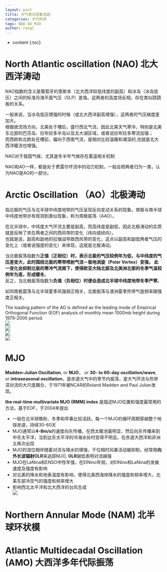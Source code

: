 ```yaml
---
layout: post
title: 大气常见现象总结
categories: 大气科学
tags: NAO AO MJO
author: renql
---
```


* content
{:toc}

# North Atlantic oscillation (NAO) 北大西洋涛动
NAO指数的含义是葡萄牙的里斯本（北大西洋较低纬度的副高）和冰岛（冰岛低压）之间的标准月海平面气压（SLP）差值。这两者的高度场反相，存在类似跷跷板的关系。   

一般来说，当冰岛低压增强的时候（或北大西洋副高增强），这两者的气压梯度差加大。   
根据驶流场方向，北美处于槽后，盛行西北气流，因此北美天气寒冷，特别是北美东北部的巴芬岛、拉布拉多半岛以及五大湖区域，或者说拉布拉多寒流加强；    
而西欧和北欧处在槽前，偏向于西南气流，是相对比较温暖和潮湿的,也就是北大西洋暖流也增强。

NAO对于我国气候、尤其是冬半年气候存在着遥相关机制

NAO和AO一样，都是处于费雷尔环流中的动力机制，一般会把两者归为一类，认为NAO是AO的一部分。




# Arctic Oscillation （AO）北极涛动
指北极的气压与北半球中纬度地带的气压呈现反向变动关系的现象。南极与南半球中纬度地带亦有观测到类似现象，称为南极振荡（AAO）。

在北半球中，中纬度大气环流主要是副高，而高纬度是副低，因此北极涛动的实质就是反映了夹在两者之间的西风带的变化（纬向或经向）。   
也就是说，副高和副地的拉锯战导致西风带的变化，这点以副高和副低两者气压的变化上（或者说强度的变化）来体现，这就是北极涛动。

当北极振荡指数为**正值（正相位）**时，表示北极的气压较例年为低，与中纬度的气压差变大，此时围绕北极的寒带喷射气流－极地涡旋（Polar Vortex）变强，
此一变化会抑制北极的寒冷气流南下，使得欧亚大陆北部及北美洲北部的冬季气温较例年为高，形成**暖冬**。  
反之，当北极振荡指数为**负值（负相位）**时便会造成北半球中纬度地带**冬季严寒**。

如同南极震荡与北半球夏季风强弱正相关，北极振荡与澳洲夏季热带气旋频率跟强度正相关。

The loading pattern of the AO is defined as the leading mode of Empirical Orthogonal Function (EOF) analysis of monthly mean 1000mb height during 1979-2000 period.  
![](http://www.cpc.ncep.noaa.gov/products/precip/CWlink/daily_ao_index/new.ao.loading.gif)  
![](http://arcturan.com/wp-content/uploads/2014/10/articoscillation.png)  
![](https://www.daculaweather.com/images/ao_neg.png)  
![](https://www.daculaweather.com/images/ao_pos.png)  

# MJO
**Madden-Julian Oscillation**, or **MJO**， or **30- to 60-day oscillation/wave**, or **intraseasonal oscillation**，是赤道大气中的季节内振荡，是大气环流与热带深对流的大尺度耦合，于1971年被NCAR的Roland Madden and Paul Julian发现。  

**the real-time multivariate MJO (RMM) index** 是描述MJO位置和强度最常用的方法，基于EOF，于2004年提出

- 一般在北半球晚秋、冬季和早春比较活跃。每一个MJO的循环周期穿越整个地球赤道，持续30-60天   
- MJO通常以**4-8m/s**的速度向东传播，在西太暖池最明显，然后向东传播来到中东太平洋，当到达东太平洋的冷海水处时变得不明显。在赤道大西洋和非洲又再次出现  
- MJO的湿位相伴随着对流与降水的增强，干位相时风暴活动被抑制，经常用**向外长波辐射OLR**来追踪MJO, **OLR**越低表明对流越强  
- MJO在LaNina和ENSO中性年强，在EINino年弱，对EINino和LaNina的发展速度及强度有影响  
- 对北美的降水和地表温度有影响，使得北美西海岸降水的强度和频率增大，北美东部冷空气的强度和频率增大  
- 影响西北太平洋和北大西洋的台风生成  
![](https://www.climate.gov/sites/default/files/styles/inline_all/public/MJOfig1.png?itok=v0KBslE6)

# Northern Annular Mode (NAM) 北半球环状模

# Atlantic Multidecadal Oscillation (AMO) 大西洋多年代际振荡

